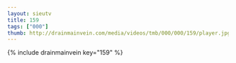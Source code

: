```yaml
--- 
layout: sieutv
title: 159
tags: ["000"]
thumb: http://drainmainvein.com/media/videos/tmb/000/000/159/player.jpg
---
```

{% include drainmainvein key="159" %} 
